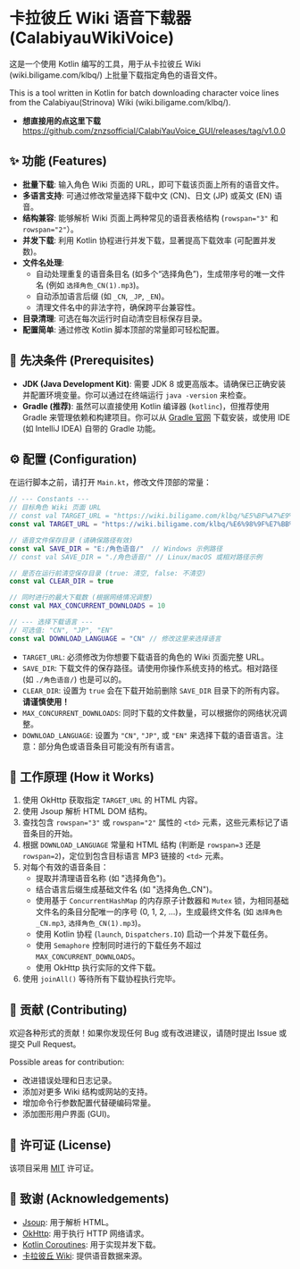 # 卡拉彼丘 Wiki 语音下载器 (CalabiyauWikiVoice)

这是一个使用 Kotlin 编写的工具，用于从卡拉彼丘 Wiki (wiki.biligame.com/klbq/) 上批量下载指定角色的语音文件。

This is a tool written in Kotlin for batch downloading character voice lines from the Calabiyau(Strinova) Wiki (wiki.biligame.com/klbq/).

* **想直接用的点这里下载**
https://github.com/znzsofficial/CalabiYauVoice_GUI/releases/tag/v1.0.0

## ✨ 功能 (Features)

*   **批量下载**: 输入角色 Wiki 页面的 URL，即可下载该页面上所有的语音文件。
*   **多语言支持**: 可通过修改常量选择下载中文 (CN)、日文 (JP) 或英文 (EN) 语音。
*   **结构兼容**: 能够解析 Wiki 页面上两种常见的语音表格结构 (`rowspan="3"` 和 `rowspan="2"`）。
*   **并发下载**: 利用 Kotlin 协程进行并发下载，显著提高下载效率 (可配置并发数)。
*   **文件名处理**:
    *   自动处理重复的语音条目名 (如多个“选择角色”)，生成带序号的唯一文件名 (例如 `选择角色_CN(1).mp3`)。
    *   自动添加语言后缀 (如 `_CN`, `_JP`, `_EN`)。
    *   清理文件名中的非法字符，确保跨平台兼容性。
*   **目录清理**: 可选在每次运行时自动清空目标保存目录。
*   **配置简单**: 通过修改 Kotlin 脚本顶部的常量即可轻松配置。

## 🚀 先决条件 (Prerequisites)

*   **JDK (Java Development Kit)**: 需要 JDK 8 或更高版本。请确保已正确安装并配置环境变量。你可以通过在终端运行 `java -version` 来检查。
*   **Gradle (推荐)**: 虽然可以直接使用 Kotlin 编译器 (`kotlinc`)，但推荐使用 Gradle 来管理依赖和构建项目。你可以从 [Gradle 官网](https://gradle.org/install/) 下载安装，或使用 IDE (如 IntelliJ IDEA) 自带的 Gradle 功能。

## ⚙️ 配置 (Configuration)

在运行脚本之前，请打开 `Main.kt`，修改文件顶部的常量：

```kotlin
// --- Constants ---
// 目标角色 Wiki 页面 URL
// const val TARGET_URL = "https://wiki.biligame.com/klbq/%E5%BF%A7%E9%9B%BE" // 忧雾
const val TARGET_URL = "https://wiki.biligame.com/klbq/%E6%98%9F%E7%BB%98" // 星绘 (测试 rowspan=2)

// 语音文件保存目录 (请确保路径有效)
const val SAVE_DIR = "E:/角色语音/"  // Windows 示例路径
// const val SAVE_DIR = "./角色语音/" // Linux/macOS 或相对路径示例

// 是否在运行前清空保存目录 (true: 清空, false: 不清空)
const val CLEAR_DIR = true

// 同时进行的最大下载数 (根据网络情况调整)
const val MAX_CONCURRENT_DOWNLOADS = 10

// --- 选择下载语言 ---
// 可选值: "CN", "JP", "EN"
const val DOWNLOAD_LANGUAGE = "CN" // 修改这里来选择语言
```

*   `TARGET_URL`: 必须修改为你想要下载语音的角色的 Wiki 页面完整 URL。
*   `SAVE_DIR`: 下载文件的保存路径。请使用你操作系统支持的格式。相对路径 (如 `./角色语音/`) 也是可以的。
*   `CLEAR_DIR`: 设置为 `true` 会在下载开始前删除 `SAVE_DIR` 目录下的所有内容。**请谨慎使用！**
*   `MAX_CONCURRENT_DOWNLOADS`: 同时下载的文件数量，可以根据你的网络状况调整。
*   `DOWNLOAD_LANGUAGE`: 设置为 `"CN"`, `"JP"`, 或 `"EN"` 来选择下载的语音语言。注意：部分角色或语音条目可能没有所有语言。

## 🤔 工作原理 (How it Works)

1.  使用 OkHttp 获取指定 `TARGET_URL` 的 HTML 内容。
2.  使用 Jsoup 解析 HTML DOM 结构。
3.  查找包含 `rowspan="3"` 或 `rowspan="2"` 属性的 `<td>` 元素，这些元素标记了语音条目的开始。
4.  根据 `DOWNLOAD_LANGUAGE` 常量和 HTML 结构 (判断是 `rowspan=3` 还是 `rowspan=2`)，定位到包含目标语言 MP3 链接的 `<td>` 元素。
5.  对每个有效的语音条目：
    *   提取并清理语音名称 (如 "选择角色")。
    *   结合语言后缀生成基础文件名 (如 "选择角色_CN")。
    *   使用基于 `ConcurrentHashMap` 的内存原子计数器和 `Mutex` 锁，为相同基础文件名的条目分配唯一的序号 (0, 1, 2, ...)，生成最终文件名 (如 `选择角色_CN.mp3`, `选择角色_CN(1).mp3`)。
    *   使用 Kotlin 协程 (`launch`, `Dispatchers.IO`) 启动一个并发下载任务。
    *   使用 `Semaphore` 控制同时进行的下载任务不超过 `MAX_CONCURRENT_DOWNLOADS`。
    *   使用 OkHttp 执行实际的文件下载。
6.  使用 `joinAll()` 等待所有下载协程执行完毕。

## 🤝 贡献 (Contributing)

欢迎各种形式的贡献！如果你发现任何 Bug 或有改进建议，请随时提出 Issue 或提交 Pull Request。

Possible areas for contribution:
*   改进错误处理和日志记录。
*   添加对更多 Wiki 结构或网站的支持。
*   增加命令行参数配置代替硬编码常量。
*   添加图形用户界面 (GUI)。

## 📄 许可证 (License)

该项目采用 [MIT](LICENSE.txt) 许可证。

## 🙏 致谢 (Acknowledgements)

*   [Jsoup](https://jsoup.org/): 用于解析 HTML。
*   [OkHttp](https://square.github.io/okhttp/): 用于执行 HTTP 网络请求。
*   [Kotlin Coroutines](https://kotlinlang.org/docs/coroutines-overview.html): 用于实现并发下载。
*   [卡拉彼丘 Wiki](https://wiki.biligame.com/klbq/): 提供语音数据来源。
